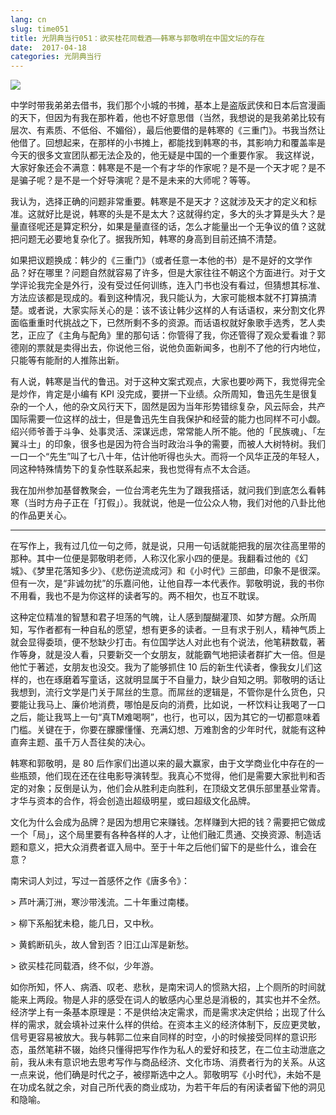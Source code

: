 ```yaml
---
lang: cn
slug: time051
title: 光阴典当行051：欲买桂花同载酒——韩寒与郭敬明在中国文坛的存在
date:  2017-04-18
categories: 光阴典当行
---
```

![](http://oouh9u8nz.bkt.gdipper.com/time051.jpg)

中学时带我弟弟去借书，我们那个小城的书摊，基本上是盗版武侠和日本后宫漫画的天下，但因为有我在那杵着，他也不好意思借（当然，我想说的是我弟弟比较有层次、有素质、不低俗、不媚俗），最后他要借的是韩寒的《三重门》。书我当然让他借了。回想起来，在那样的小书摊上，都能找到韩寒的书，其影响力和覆盖率是今天的很多文宣团队都无法企及的，他无疑是中国的一个重要作家。
我这样说，大家好象还会不满意：韩寒是不是一个有才华的作家呢？是不是一个天才呢？是不是骗子呢？是不是一个好导演呢？是不是未来的大师呢？等等。

我认为，选择正确的问题非常重要。韩寒是不是天才？这就涉及天才的定义和标准。这就好比是说，韩寒的头是不是太大？这就得约定，多大的头才算是头大？是量直径呢还是算定积分，如果是量直径的话，怎么才能量出一个无争议的值？这就把问题无必要地复杂化了。据我所知，韩寒的身高到目前还搞不清楚。

如果把议题换成：韩少的《三重门》（或者任意一本他的书）是不是好的文学作品？好在哪里？问题自然就容易了许多，但是大家往往不朝这个方面进行。对于文学评论我完全是外行，没有受过任何训练，连入门书也没有看过，但猜想其标准、方法应该都是现成的。看到这种情况，我只能认为，大家可能根本就不打算搞清楚。或者说，大家实际关心的是：该不该让韩少这样的人有话语权，来分割文化界面临重重时代挑战之下，已然所剩不多的资源。而话语权就好象歌手选秀，艺人卖艺，正应了《主角与配角》里的那句话：你管得了我，你还管得了观众爱看谁？郭德刚的票就是卖得出去，你说他三俗，说他负面新闻多，也削不了他的行内地位，只能等有能耐的人推陈出新。

有人说，韩寒是当代的鲁迅。对于这种文案式观点，大家也要吵两下，我觉得完全是炒作，肯定是小编有 KPI 没完成，要拼一下业绩。众所周知，鲁迅先生是很复杂的一个人，他的杂文风行天下，固然是因为当年形势错综复杂，风云际会，共产国际需要一位这样的战士，但是鲁迅先生自我保护和经营的能力也同样不可小觑。绍兴师爷善于斗争、处事灵活、深谋远虑，常常能人所不能。他的「民族魂」、「左翼斗士」的印象，很多也是因为符合当时政治斗争的需要，而被人大树特树。我们一口一个“先生”叫了七八十年，估计他听得也头大。而将一个风华正茂的年轻人，同这种特殊情势下的复杂性联系起来，我也觉得有点不太合适。

我在加州参加基督教聚会，一位台湾老先生为了跟我搭话，就问我们到底怎么看韩寒（当时方舟子正在「打假」）。我就说，他是一位公众人物，我们对他的八卦比他的作品更关心。

--------------------------------------------

在写作上，我有过几位一句之师，就是说，只用一句话就能把我的层次往高里带的那种。其中一位便是郭敬明老师，人称汉化家小四的便是。我翻看过他的《幻城》、《梦里花落知多少》、《悲伤逆流成河》和《小时代》三部曲，印象不是很深。但有一次，是“非诚勿扰”的乐嘉问他，让他自荐一本代表作。郭敬明说，我的书你不用看，我也不是为你这样的读者写的。两不相欠，也互不耽误。

这种定位精准的智慧和君子坦荡的气魄，让人感到醍醐灌顶、如梦方醒。众所周知，写作者都有一种自私的愿望，想有更多的读者。一旦有求于别人，精神气质上就会显得委琐，便不愁缺少打击。有位国学达人对此也有个说法，他笔耕数载，著作等身，就是没人看，只要新交一个女朋友，就能霸气地把读者群扩大一倍。但是他忙于著述，女朋友也没交。我为了能够抓住 10 后的新生代读者，像我女儿们这样的，也在琢磨着写童话，这就明显属于不自量力，缺少自知之明。郭敬明的话让我想到，流行文学是门关于屌丝的生意。而屌丝的逻辑是，不管你是什么货色，只要能让我马上、廉价地消费，哪怕是反向的消费，比如说，一杯饮料让我喝了一口之后，能让我骂上一句“真TM难喝啊”，也行，也可以，因为其它的一切都意味着门槛。关键在于，你要在朦朦懂懂、充满幻想、万难割舍的少年时代，就能有这种直奔主题、虽千万人吾往矣的决心。

韩寒和郭敬明，是 80 后作家们出道以来的最大赢家，由于文学商业化中存在的一些瓶颈，他们现在还在往电影导演转型。我真心不觉得，他们是需要大家批判和否定的对象；反倒是认为，他们会从胜利走向胜利，在顶级文艺俱乐部里基业常青。才华与资本的合作，将会创造出超级明星，或曰超级文化品牌。

文化为什么会成为品牌？是因为想用它来赚钱。怎样赚到大把的钱？需要把它做成一个「局」，这个局里要有各种各样的人才，让他们融汇贯通、交换资源、制造话题和意义，把大众消费者诓入局中。至于十年之后他们留下的是些什么，谁会在意？

南宋词人刘过，写过一首感怀之作《唐多令》：

&gt; 芦叶满汀洲，寒沙带浅流。二十年重过南楼。

&gt; 柳下系船犹未稳，能几日，又中秋。

&gt; 黄鹤断矶头，故人曾到否？旧江山浑是新愁。

&gt; 欲买桂花同载酒，终不似，少年游。

如你所知，怀人、病酒、叹老、悲秋，是南宋词人的惯熟大招，上个厕所的时间就能来上两段。物是人非的感受在词人的敏感内心里总是消极的，其实也并不全然。经济学上有一条基本原理是：不是供给决定需求，而是需求决定供给；出现了什么样的需求，就会填补过来什么样的供给。在资本主义的经济体制下，反应更灵敏，信号更容易被放大。我与韩郭二位来自同样的时空，小的时候接受同样的意识形态，虽然笔耕不辍，始终只懂得把写作作为私人的爱好和技艺，在二位主动泄底之前，我从未有意识地去思考写作与商品经济、文化市场、消费者行为的关系。从这一点来说，他们确是时代之子，被缪斯选中之人。郭敬明写《小时代》，未始不是在功成名就之余，对自己所代表的商业成功，为若干年后的有闲读者留下他的洞见和隐喻。


